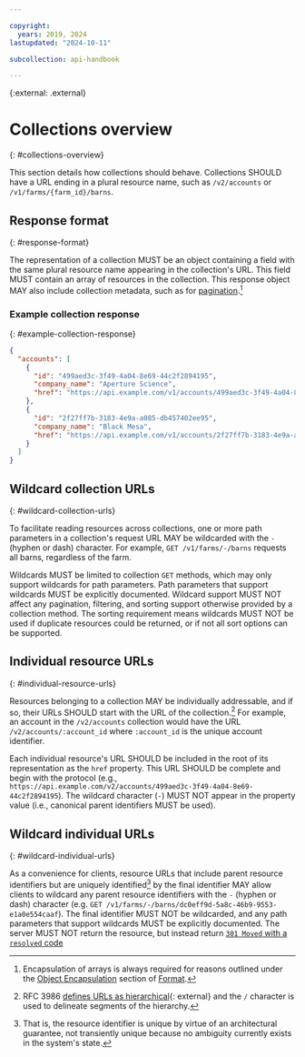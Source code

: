 ```yaml
---

copyright:
  years: 2019, 2024
lastupdated: "2024-10-11"

subcollection: api-handbook

---
```


{:external: .external}

# Collections overview
{: #collections-overview}

This section details how collections should behave. Collections SHOULD have a URL ending in a plural
resource name, such as `/v2/accounts` or `/v1/farms/{farm_id}/barns`.

## Response format
{: #response-format}

The representation of a collection MUST be an object containing a field with the same plural
resource name appearing in the collection's URL. This field MUST contain an array of resources in
the collection. This response object MAY also include collection metadata, such as for
[pagination](/docs/api-handbook?topic=api-handbook-pagination).[^collection-response]

### Example collection response
{: #example-collection-response}

```json
{
  "accounts": [
    {
      "id": "499aed3c-3f49-4a04-8e69-44c2f2894195",
      "company_name": "Aperture Science",
      "href": "https://api.example.com/v1/accounts/499aed3c-3f49-4a04-8e69-44c2f2894195"
    },
    {
      "id": "2f27ff7b-3183-4e9a-a085-db457402ee95",
      "company_name": "Black Mesa",
      "href": "https://api.example.com/v1/accounts/2f27ff7b-3183-4e9a-a085-db457402ee95"
    }
  ]
}
```

## Wildcard collection URLs
{: #wildcard-collection-urls}

To facilitate reading resources across collections, one or more path parameters in a collection's
request URL MAY be wildcarded with the `-` (hyphen or dash) character. For example, `GET
/v1/farms/-/barns` requests all barns, regardless of the farm.

Wildcards MUST be limited to collection `GET` methods, which may only support wildcards for path
parameters. Path parameters that support wildcards MUST be explicitly documented. Wildcard support
MUST NOT affect any pagination, filtering, and sorting support otherwise provided by a collection
method. The sorting requirement means wildcards MUST NOT be used if duplicate resources could be
returned, or if not all sort options can be supported.

## Individual resource URLs
{: #individual-resource-urls}

Resources belonging to a collection MAY be individually addressable, and if so, their URLs SHOULD
start with the URL of the collection.[^hierarchical-url]  For example, an account in the
`/v2/accounts` collection would have the URL `/v2/accounts/:account_id` where `:account_id` is the
unique account identifier.

Each individual resource's URL SHOULD be included in the root of its representation as the `href`
property. This URL SHOULD be complete and begin with the protocol (e.g.,
`https://api.example.com/v2/accounts/499aed3c-3f49-4a04-8e69-44c2f2894195`). The wildcard character
(`-`) MUST NOT appear in the property value (i.e., canonical parent identifiers MUST be used).

## Wildcard individual URLs
{: #wildcard-individual-urls}

As a convenience for clients, resource URLs that include parent resource identifiers but are
uniquely identified[^uniquely-identified] by the final identifier MAY allow clients to wildcard any
parent resource identifiers with the `-` (hyphen or dash) character (e.g. `GET
/v1/farms/-/barns/dc0eff9d-5a8c-46b9-9553-e1a0e554caaf`). The final identifier MUST NOT be
wildcarded, and any path parameters that support wildcards MUST be explicitly documented. The server
MUST NOT return the resource, but instead return [`301 Moved` with a `resolved`
code](/docs/api-handbook?topic=api-handbook-status-codes#301-302-303-and-307-response-bodies)

[^uniquely-identified]: That is, the resource identifier is unique by virtue of an architectural guarantee, not transiently unique because no ambiguity currently exists in the system's state.

[^collection-response]: Encapsulation of arrays is always required for reasons outlined under the
   [Object
   Encapsulation](/docs/api-handbook?topic=api-handbook-format#object-encapsulation)
   section of [Format](/docs/api-handbook?topic=api-handbook-format).

[^hierarchical-url]: RFC 3986 [defines URLs as
   hierarchical](https://datatracker.ietf.org/doc/html/rfc3986#section-1.2.3){: external} and the
   `/` character is used to delineate segments of the hierarchy.
